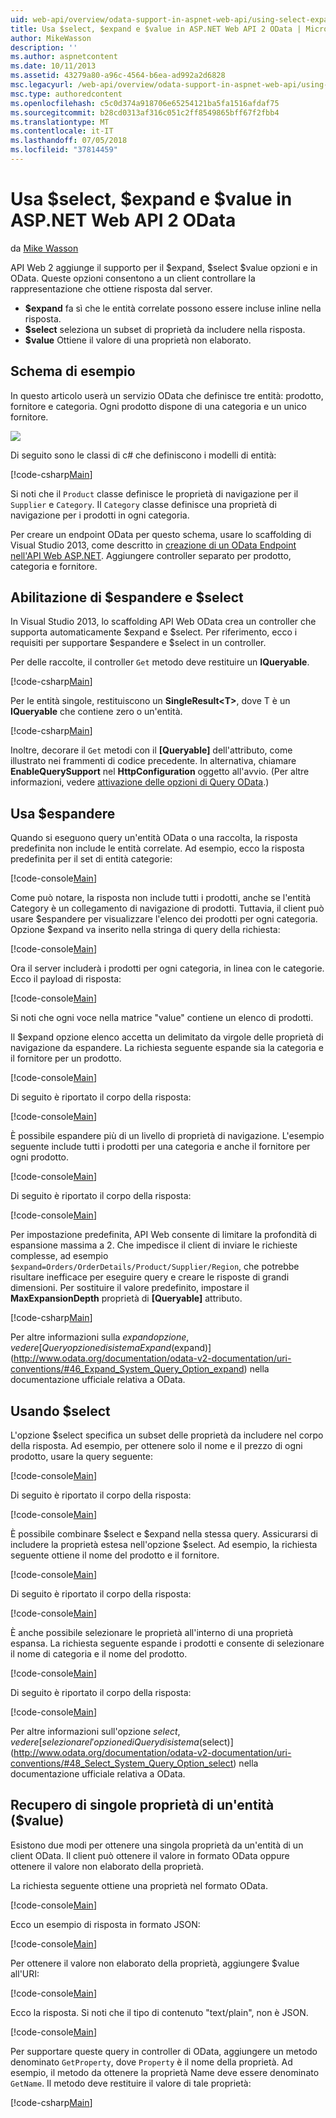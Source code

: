 ```yaml
---
uid: web-api/overview/odata-support-in-aspnet-web-api/using-select-expand-and-value
title: Usa $select, $expand e $value in ASP.NET Web API 2 OData | Microsoft Docs
author: MikeWasson
description: ''
ms.author: aspnetcontent
ms.date: 10/11/2013
ms.assetid: 43279a80-a96c-4564-b6ea-ad992a2d6828
msc.legacyurl: /web-api/overview/odata-support-in-aspnet-web-api/using-select-expand-and-value
msc.type: authoredcontent
ms.openlocfilehash: c5c0d374a918706e65254121ba5fa1516afdaf75
ms.sourcegitcommit: b28cd0313af316c051c2ff8549865bff67f2fbb4
ms.translationtype: MT
ms.contentlocale: it-IT
ms.lasthandoff: 07/05/2018
ms.locfileid: "37814459"
---
```

<a name="using-select-expand-and-value-in-aspnet-web-api-2-odata"></a>Usa $select, $expand e $value in ASP.NET Web API 2 OData
====================
da [Mike Wasson](https://github.com/MikeWasson)

API Web 2 aggiunge il supporto per il $expand, $select $value opzioni e in OData. Queste opzioni consentono a un client controllare la rappresentazione che ottiene risposta dal server.

- **$expand** fa sì che le entità correlate possono essere incluse inline nella risposta.
- **$select** seleziona un subset di proprietà da includere nella risposta.
- **$value** Ottiene il valore di una proprietà non elaborato.

## <a name="example-schema"></a>Schema di esempio

In questo articolo userà un servizio OData che definisce tre entità: prodotto, fornitore e categoria. Ogni prodotto dispone di una categoria e un unico fornitore.

![](using-select-expand-and-value/_static/image1.png)

Di seguito sono le classi di c# che definiscono i modelli di entità:

[!code-csharp[Main](using-select-expand-and-value/samples/sample1.cs)]

Si noti che il `Product` classe definisce le proprietà di navigazione per il `Supplier` e `Category`. Il `Category` classe definisce una proprietà di navigazione per i prodotti in ogni categoria.

Per creare un endpoint OData per questo schema, usare lo scaffolding di Visual Studio 2013, come descritto in [creazione di un OData Endpoint nell'API Web ASP.NET](odata-v3/creating-an-odata-endpoint.md). Aggiungere controller separato per prodotto, categoria e fornitore.

## <a name="enabling-expand-and-select"></a>Abilitazione di $espandere e $select

In Visual Studio 2013, lo scaffolding API Web OData crea un controller che supporta automaticamente $expand e $select. Per riferimento, ecco i requisiti per supportare $espandere e $select in un controller.

Per delle raccolte, il controller `Get` metodo deve restituire un **IQueryable**.

[!code-csharp[Main](using-select-expand-and-value/samples/sample2.cs)]

Per le entità singole, restituiscono un **SingleResult&lt;T&gt;**, dove T è un **IQueryable** che contiene zero o un'entità.

[!code-csharp[Main](using-select-expand-and-value/samples/sample3.cs)]

Inoltre, decorare il `Get` metodi con il **[Queryable]** dell'attributo, come illustrato nei frammenti di codice precedente. In alternativa, chiamare **EnableQuerySupport** nel **HttpConfiguration** oggetto all'avvio. (Per altre informazioni, vedere [attivazione delle opzioni di Query OData](supporting-odata-query-options.md#enable).)

## <a name="using-expand"></a>Usa $espandere

Quando si eseguono query un'entità OData o una raccolta, la risposta predefinita non include le entità correlate. Ad esempio, ecco la risposta predefinita per il set di entità categorie:

[!code-console[Main](using-select-expand-and-value/samples/sample4.cmd)]

Come può notare, la risposta non include tutti i prodotti, anche se l'entità Category è un collegamento di navigazione di prodotti. Tuttavia, il client può usare $espandere per visualizzare l'elenco dei prodotti per ogni categoria. Opzione $expand va inserito nella stringa di query della richiesta:

[!code-console[Main](using-select-expand-and-value/samples/sample5.cmd)]

Ora il server includerà i prodotti per ogni categoria, in linea con le categorie. Ecco il payload di risposta:

[!code-console[Main](using-select-expand-and-value/samples/sample6.cmd)]

Si noti che ogni voce nella matrice "value" contiene un elenco di prodotti.

Il $expand opzione elenco accetta un delimitato da virgole delle proprietà di navigazione da espandere. La richiesta seguente espande sia la categoria e il fornitore per un prodotto.

[!code-console[Main](using-select-expand-and-value/samples/sample7.cmd)]

Di seguito è riportato il corpo della risposta:

[!code-console[Main](using-select-expand-and-value/samples/sample8.cmd)]

È possibile espandere più di un livello di proprietà di navigazione. L'esempio seguente include tutti i prodotti per una categoria e anche il fornitore per ogni prodotto.

[!code-console[Main](using-select-expand-and-value/samples/sample9.cmd)]

Di seguito è riportato il corpo della risposta:

[!code-console[Main](using-select-expand-and-value/samples/sample10.cmd)]

Per impostazione predefinita, API Web consente di limitare la profondità di espansione massima a 2. Che impedisce il client di inviare le richieste complesse, ad esempio `$expand=Orders/OrderDetails/Product/Supplier/Region`, che potrebbe risultare inefficace per eseguire query e creare le risposte di grandi dimensioni. Per sostituire il valore predefinito, impostare il **MaxExpansionDepth** proprietà di **[Queryable]** attributo.

[!code-csharp[Main](using-select-expand-and-value/samples/sample11.cs)]

Per altre informazioni sulla $expand opzione, vedere [Query opzione di sistema Expand ($expand)](http://www.odata.org/documentation/odata-v2-documentation/uri-conventions/#46_Expand_System_Query_Option_expand) nella documentazione ufficiale relativa a OData.

## <a name="using-select"></a>Usando $select

L'opzione $select specifica un subset delle proprietà da includere nel corpo della risposta. Ad esempio, per ottenere solo il nome e il prezzo di ogni prodotto, usare la query seguente:

[!code-console[Main](using-select-expand-and-value/samples/sample12.cmd)]

Di seguito è riportato il corpo della risposta:

[!code-console[Main](using-select-expand-and-value/samples/sample13.cmd)]

È possibile combinare $select e $expand nella stessa query. Assicurarsi di includere la proprietà estesa nell'opzione $select. Ad esempio, la richiesta seguente ottiene il nome del prodotto e il fornitore.

[!code-console[Main](using-select-expand-and-value/samples/sample14.cmd)]

Di seguito è riportato il corpo della risposta:

[!code-console[Main](using-select-expand-and-value/samples/sample15.cmd)]

È anche possibile selezionare le proprietà all'interno di una proprietà espansa. La richiesta seguente espande i prodotti e consente di selezionare il nome di categoria e il nome del prodotto.

[!code-console[Main](using-select-expand-and-value/samples/sample16.cmd)]

Di seguito è riportato il corpo della risposta:

[!code-console[Main](using-select-expand-and-value/samples/sample17.cmd)]

Per altre informazioni sull'opzione $select, vedere [selezionare l'opzione di Query di sistema ($select)](http://www.odata.org/documentation/odata-v2-documentation/uri-conventions/#48_Select_System_Query_Option_select) nella documentazione ufficiale relativa a OData.

## <a name="getting-individual-properties-of-an-entity-value"></a>Recupero di singole proprietà di un'entità ($value)

Esistono due modi per ottenere una singola proprietà da un'entità di un client OData. Il client può ottenere il valore in formato OData oppure ottenere il valore non elaborato della proprietà.

La richiesta seguente ottiene una proprietà nel formato OData.

[!code-console[Main](using-select-expand-and-value/samples/sample18.cmd)]

Ecco un esempio di risposta in formato JSON:

[!code-console[Main](using-select-expand-and-value/samples/sample19.cmd)]

Per ottenere il valore non elaborato della proprietà, aggiungere $value all'URI:

[!code-console[Main](using-select-expand-and-value/samples/sample20.cmd)]

Ecco la risposta. Si noti che il tipo di contenuto "text/plain", non è JSON.

[!code-console[Main](using-select-expand-and-value/samples/sample21.cmd)]

Per supportare queste query in controller di OData, aggiungere un metodo denominato `GetProperty`, dove `Property` è il nome della proprietà. Ad esempio, il metodo da ottenere la proprietà Name deve essere denominato `GetName`. Il metodo deve restituire il valore di tale proprietà:

[!code-csharp[Main](using-select-expand-and-value/samples/sample22.cs)]
